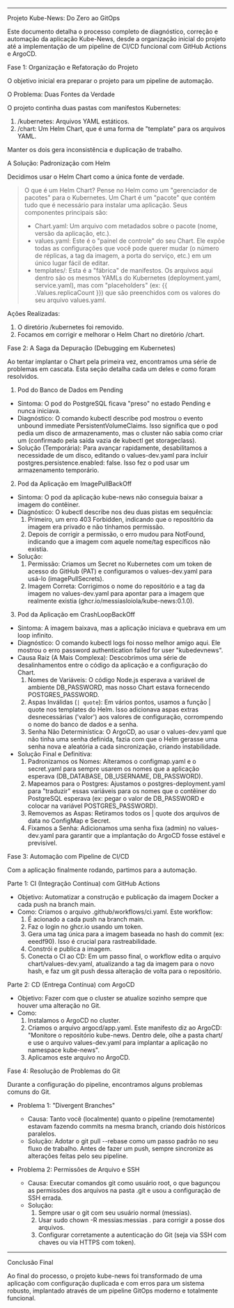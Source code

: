  ---

  Projeto Kube-News: Do Zero ao GitOps

  Este documento detalha o processo completo de diagnóstico, correção e automação da aplicação Kube-News, desde a
  organização inicial do projeto até a implementação de um pipeline de CI/CD funcional com GitHub Actions e ArgoCD.

  Fase 1: Organização e Refatoração do Projeto

  O objetivo inicial era preparar o projeto para um pipeline de automação.

  O Problema: Duas Fontes da Verdade

  O projeto continha duas pastas com manifestos Kubernetes:
   1. /kubernetes: Arquivos YAML estáticos.
   2. /chart: Um Helm Chart, que é uma forma de "template" para os arquivos YAML.

  Manter os dois gera inconsistência e duplicação de trabalho.

  A Solução: Padronização com Helm

  Decidimos usar o Helm Chart como a única fonte de verdade.

  > O que é um Helm Chart?
  > Pense no Helm como um "gerenciador de pacotes" para o Kubernetes. Um Chart é um "pacote" que contém tudo que é
  necessário para instalar uma aplicação. Seus componentes principais são:
  >
  > *   Chart.yaml: Um arquivo com metadados sobre o pacote (nome, versão da aplicação, etc.).
  > *   values.yaml: Este é o "painel de controle" do seu Chart. Ele expõe todas as configurações que você pode
  querer mudar (o número de réplicas, a tag da imagem, a porta do serviço, etc.) em um único lugar fácil de editar.
  > *   templates/: Esta é a "fábrica" de manifestos. Os arquivos aqui dentro são os mesmos YAMLs do Kubernetes
  (deployment.yaml, service.yaml), mas com "placeholders" (ex: {{ .Values.replicaCount }}) que são preenchidos com
  os valores do seu arquivo values.yaml.

  Ações Realizadas:
   1. O diretório /kubernetes foi removido.
   2. Focamos em corrigir e melhorar o Helm Chart no diretório /chart.

  Fase 2: A Saga da Depuração (Debugging em Kubernetes)

  Ao tentar implantar o Chart pela primeira vez, encontramos uma série de problemas em cascata. Esta seção detalha
  cada um deles e como foram resolvidos.

  1. Pod do Banco de Dados em Pending

   * Sintoma: O pod do PostgreSQL ficava "preso" no estado Pending e nunca iniciava.
   * Diagnóstico: O comando kubectl describe pod <nome-do-pod> mostrou o evento unbound immediate 
     PersistentVolumeClaims. Isso significa que o pod pedia um disco de armazenamento, mas o cluster não sabia como
     criar um (confirmado pela saída vazia de kubectl get storageclass).
   * Solução (Temporária): Para avançar rapidamente, desabilitamos a necessidade de um disco, editando o
     values-dev.yaml para incluir postgres.persistence.enabled: false. Isso fez o pod usar um armazenamento
     temporário.

  2. Pod da Aplicação em ImagePullBackOff

   * Sintoma: O pod da aplicação kube-news não conseguia baixar a imagem do contêiner.
   * Diagnóstico: O kubectl describe nos deu duas pistas em sequência:
       1. Primeiro, um erro 403 Forbidden, indicando que o repositório da imagem era privado e não tínhamos permissão.
       2. Depois de corrigir a permissão, o erro mudou para NotFound, indicando que a imagem com aquele nome/tag
          específicos não existia.
   * Solução:
       1. Permissão: Criamos um Secret no Kubernetes com um token de acesso do GitHub (PAT) e configuramos o
          values-dev.yaml para usá-lo (imagePullSecrets).
       2. Imagem Correta: Corrigimos o nome do repositório e a tag da imagem no values-dev.yaml para apontar para a
          imagem que realmente existia (ghcr.io/messiasloiola/kube-news:0.1.0).

  3. Pod da Aplicação em CrashLoopBackOff

   * Sintoma: A imagem baixava, mas a aplicação iniciava e quebrava em um loop infinito.
   * Diagnóstico: O comando kubectl logs <nome-do-pod> foi nosso melhor amigo aqui. Ele mostrou o erro password 
     authentication failed for user "kubedevnews".
   * Causa Raiz (A Mais Complexa): Descobrimos uma série de desalinhamentos entre o código da aplicação e a
     configuração do Chart.
       1. Nomes de Variáveis: O código Node.js esperava a variável de ambiente DB_PASSWORD, mas nosso Chart estava
          fornecendo POSTGRES_PASSWORD.
       2. Aspas Inválidas (`| quote`): Em vários pontos, usamos a função | quote nos templates do Helm. Isso
          adicionava aspas extras desnecessárias ('valor') aos valores de configuração, corrompendo o nome do banco de
           dados e a senha.
       3. Senha Não Determinística: O ArgoCD, ao usar o values-dev.yaml que não tinha uma senha definida, fazia com
          que o Helm gerasse uma senha nova e aleatória a cada sincronização, criando instabilidade.
   * Solução Final e Definitiva:
       1. Padronizamos os Nomes: Alteramos o configmap.yaml e o secret.yaml para sempre usarem os nomes que a
          aplicação esperava (DB_DATABASE, DB_USERNAME, DB_PASSWORD).
       2. Mapeamos para o Postgres: Ajustamos o postgres-deployment.yaml para "traduzir" essas variáveis para os nomes
           que o contêiner do PostgreSQL esperava (ex: pegar o valor de DB_PASSWORD e colocar na variável
          POSTGRES_PASSWORD).
       3. Removemos as Aspas: Retiramos todos os | quote dos arquivos de data no ConfigMap e Secret.
       4. Fixamos a Senha: Adicionamos uma senha fixa (admin) no values-dev.yaml para garantir que a implantação do
          ArgoCD fosse estável e previsível.

  Fase 3: Automação com Pipeline de CI/CD

  Com a aplicação finalmente rodando, partimos para a automação.

  Parte 1: CI (Integração Contínua) com GitHub Actions

   * Objetivo: Automatizar a construção e publicação da imagem Docker a cada push na branch main.
   * Como: Criamos o arquivo .github/workflows/ci.yaml. Este workflow:
       1. É acionado a cada push na branch main.
       2. Faz o login no ghcr.io usando um token.
       3. Gera uma tag única para a imagem baseada no hash do commit (ex: eeedf90). Isso é crucial para
          rastreabilidade.
       4. Constrói e publica a imagem.
       5. Conecta o CI ao CD: Em um passo final, o workflow edita o arquivo chart/values-dev.yaml, atualizando a tag
          da imagem para o novo hash, e faz um git push dessa alteração de volta para o repositório.

  Parte 2: CD (Entrega Contínua) com ArgoCD

   * Objetivo: Fazer com que o cluster se atualize sozinho sempre que houver uma alteração no Git.
   * Como:
       1. Instalamos o ArgoCD no cluster.
       2. Criamos o arquivo argocd/app.yaml. Este manifesto diz ao ArgoCD: "Monitore o repositório kube-news. Dentro
          dele, olhe a pasta chart/ e use o arquivo values-dev.yaml para implantar a aplicação no namespace
          kube-news".
       3. Aplicamos este arquivo no ArgoCD.

  Fase 4: Resolução de Problemas do Git

  Durante a configuração do pipeline, encontramos alguns problemas comuns do Git.

   * Problema 1: "Divergent Branches"
       * Causa: Tanto você (localmente) quanto o pipeline (remotamente) estavam fazendo commits na mesma branch,
         criando dois históricos paralelos.
       * Solução: Adotar o git pull --rebase como um passo padrão no seu fluxo de trabalho. Antes de fazer um push,
         sempre sincronize as alterações feitas pelo seu pipeline.

   * Problema 2: Permissões de Arquivo e SSH
       * Causa: Executar comandos git como usuário root, o que bagunçou as permissões dos arquivos na pasta .git e
         usou a configuração de SSH errada.
       * Solução:
           1. Sempre usar o git com seu usuário normal (messias).
           2. Usar sudo chown -R messias:messias . para corrigir a posse dos arquivos.
           3. Configurar corretamente a autenticação do Git (seja via SSH com chaves ou via HTTPS com token).

  ---

  Conclusão Final

  Ao final do processo, o projeto kube-news foi transformado de uma aplicação com configuração duplicada e com
  erros para um sistema robusto, implantado através de um pipeline GitOps moderno e totalmente funcional.

